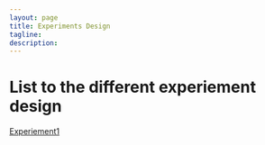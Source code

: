 ```yaml
---
layout: page
title: Experiments Design
tagline: 
description:
---
```



# List to the different experiement design

[Experiement1](experiement/exp1.md)

